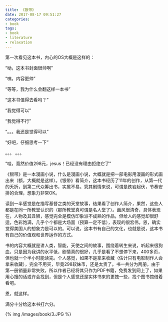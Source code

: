 ```yaml
---
title: 《银带》
date: 2017-08-17 09:51:27
categories:
- book
tags:
- book
- literature
- relaxation
---
```

第一次看见这本书，内心的OS大概是这样的：

“呦，这本书封面很帅啊”

“咦，内容更帅”

“等等，我为什么会翻这样一本书”

“这本书值得去看吗？”

 <!-- more -->

“我觉得可以”


“我觉得不行”

“。。。我还是觉得可以”

“好吧，仔细思考一下”

。。。 。。。 

“哇，竟然价值298元，jesus！已经没有理由拒绝它了”

《银带》是一本漫画小说，什么是漫画小说，大概就是把一部电影用漫画的形式画出来（额，大概就是这样）。《银带》看简介，这本书经历了11年的创作，从第一代的夭折，到第二代众筹出书，实属不易。究其剧情来说，可谓是跌宕起伏，节奏安排的合理，想象力非常OK。

读到一半感觉是在描写基督之类的天堂故事，结果看了创作人简介，果然，这些人都是在同一所教堂认识的（那所教堂真可谓是名人堂了）。画风很清奇，具体表现在，人物及其丑陋，感觉完全是模仿印象派不成熟的作品，但给人的感觉却很舒适，色彩饱满，几乎个个都是大场面（预算一定不低），表现的很宏伟，恩，确实觉得美国人的想象力是可以的。可以说，这本书有自己的文化，也就是说，这本书有自己的价值观和世界运作的方式。

书的内容大概就是讲人类，智能，天使之间的故事，围绕着转生来说，听起来很狗血，只是因为我讲的水平低，剧情真的很好，几乎是看了不想停下来，400多页，但也就一个半小时能读完。个人感觉，如果不是拿来收藏（估计只有电影制作人会拿来收藏），完全不用买，毕竟298软妹币，还是太贵了。书一共分为两册，由于第一册销量非常失败，所以作者已经将其只作为PDF书籍，免费发到网上了，如果用心搜的话或许会找到，但是个人感觉还是实体书来的更拽一些，找个图书馆借着看吧。

恩，就这样。

满分十分给这本书打六分。

{% img /images/book/3.JPG %}
